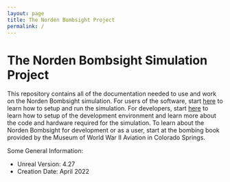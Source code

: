 ```yaml
---
layout: page
title: The Norden Bombsight Project
permalink: /
---
```


# The Norden Bombsight Simulation Project

This repository contains all of the documentation needed to use and work on the Norden Bombsight simulation. For users of the software, start [here](documentation/User-Docs/user-docs.md) to learn how to setup and run the simulation. For developers, start [here](documentation/Development-Docs/development.md) to learn how to setup of the development environment and learn more about the code and hardware required for the simulation. To learn about the Norden Bombsight for development or as a user, start at the bombing book provided by the Museum of World War II Aviation in Colorado Springs.

Some General Information:

- Unreal Version: 4.27
- Creation Date: April 2022
